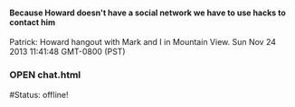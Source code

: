 #### Because Howard doesn't have a social network we have to use hacks to contact him

Patrick: Howard hangout with Mark and I in Mountain View.            Sun Nov 24 2013 11:41:48 GMT-0800 (PST)



### OPEN chat.html


#Status: offline!
